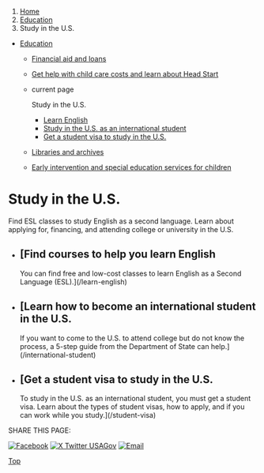 1. [Home](/)
2. [Education](/education)
3. Study in the U.S.

* [Education](/education)
  + [Financial aid and loans](/financial-aid)
  + [Get help with child care costs and learn about Head Start](/child-care-head-start)
  + current page

    Study in the U.S.

    - [Learn English](/learn-english)
    - [Study in the U.S. as an international student](/international-student)
    - [Get a student visa to study in the U.S.](/student-visa)
  + [Libraries and archives](/libraries-and-archives)
  + [Early intervention and special education services for children](/special-education)

Study in the U.S.
=================

Find ESL classes to study English as a second language. Learn about applying for, financing, and attending college or university in the U.S.

* [Find courses to help you learn English
  --------------------------------------

  You can find free and low-cost classes to learn English as a Second Language (ESL).](/learn-english)
* [Learn how to become an international student in the U.S.
  --------------------------------------------------------

  If you want to come to the U.S. to attend college but do not know the process, a 5-step guide from the Department of State can help.](/international-student)
* [Get a student visa to study in the U.S.
  ---------------------------------------

  To study in the U.S. as an international student, you must get a student visa. Learn about the types of student visas, how to apply, and if you can work while you study.](/student-visa)

SHARE THIS PAGE:

[![Facebook](/themes/custom/usagov/images/social-media-icons/Facebook_Icon.svg)](https://www.facebook.com/sharer/sharer.php?u=https://www.usa.gov/study-in-us&v=3)
[![X Twitter USAGov](/themes/custom/usagov/images/social-media-icons/X_Twitter_Icon.svg?version=2)](https://twitter.com/intent/tweet?source=webclient&text=https://www.usa.gov/study-in-us)
[![Email](/themes/custom/usagov/images/social-media-icons/Email_Icon.svg?version=2)](mailto:?subject=https://www.usa.gov/study-in-us)

[Top](#main-content)